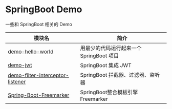 # SpringBoot Demo

一些和 SpringBoot 相关的 Demo

| 模块名                                                               | 简介                                     |
| -------------------------------------------------------------------- | ---------------------------------------- |
| [demo-hello-world](demo-hello-world)                                 | 用最少的代码运行起来一个 SpringBoot 项目 |
| [demo-jwt](demo-jwt)                                                 | SpringBoot 集成 JWT                      |
| [demo-filter-interceptor-listener](demo-filter-interceptor-listener) | SpringBoot 拦截器、过滤器、监听器        |
| [Spring-Boot-Freemarker](Spring-Boot-Freemarker) | SpringBoot整合模板引擎Freemarker        |
